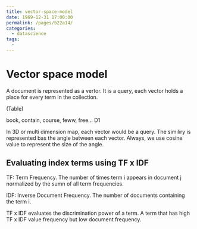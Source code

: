 ```yaml
---
title: vector-space-model
date: 1969-12-31 17:00:00
permalink: /pages/b22a14/
categories:
  - datascience
tags:
  - 
---
```

# Vector space model 

A document is represented as a vertor. It is a query, each vector holds a place for every term in the collection.

(Table)

book, contain, course, feww, free...
D1

In 3D or multi dimension map, each vector would be a query. The similiry is represented bas the angle between each
vector. Always, we use cosine value to represent the size of the angle. 

## Evaluating index terms using TF x IDF

TF: Term Frequency. The number of times term i appears in document j normalized by the sumn of all term frequencies.

IDF: Inverse Document Frequency. The number of documents containing the term i.

TF x IDF evaluates the discrimination power of a term. A term that has high TF x IDF value frequency but low document frequency.

